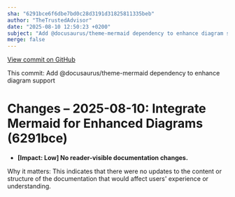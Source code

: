 ```yaml
---
sha: "6291bce6f6dbe7bd0c28d3191d31825811335beb"
author: "TheTrustedAdvisor"
date: "2025-08-10 12:50:23 +0200"
subject: "Add @docusaurus/theme-mermaid dependency to enhance diagram support"
merge: false
---
```


[View commit on GitHub](https://github.com/TheTrustedAdvisor/FabricAdoptionFramework/commit/6291bce6f6dbe7bd0c28d3191d31825811335beb)

This commit: Add @docusaurus/theme-mermaid dependency to enhance diagram support

# Changes – 2025-08-10: Integrate Mermaid for Enhanced Diagrams (6291bce)

- **[Impact: Low] No reader-visible documentation changes.**

Why it matters: This indicates that there were no updates to the content or structure of the documentation that would affect users' experience or understanding.
